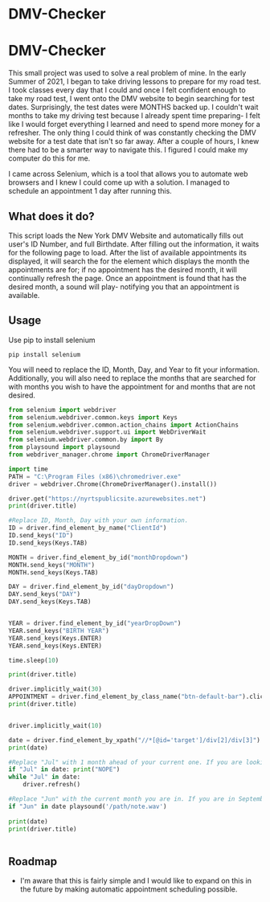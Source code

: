 # DMV-Checker
# DMV-Checker

This small project was used to solve a real problem of mine. In the early Summer of 2021, I began to take driving lessons to prepare for my road test. I took classes every day that I could and once I felt confident enough to take my road test, I went onto the DMV website to begin searching for test dates. Surprisingly, the test dates were MONTHS backed up. I couldn't wait months to take my driving test because I already spent time preparing- I felt like I would forget everything I learned and need to spend more money for a refresher. The only thing I could think of was constantly checking the DMV website for a test date that isn't so far away. After a couple of hours, I knew there had to be a smarter way to navigate this. I figured I could make my computer do this for me.

I came across Selenium, which is a tool that allows you to automate web browsers and I knew I could come up with a solution. I managed to schedule an appointment 1 day after running this.

## What does it do?

This script loads the New York DMV Website and automatically fills out user's ID Number, and full Birthdate. After filling out the information, it waits for the following page to load. After the list of available appointments its displayed, it will search the for the element which displays the month the appointments are for; if no appointment has the desired month, it will continually refresh the page. Once an appointment is found that has the desired month, a sound will play- notifying you that an appointment is available. 


## Usage
Use pip to install selenium
```
pip install selenium
```

You will need to replace the ID, Month, Day, and Year to fit your information. Additionally, you will also need to replace the months that are searched for with months you wish to have the appointment for and months that are not desired.
```python
from selenium import webdriver
from selenium.webdriver.common.keys import Keys
from selenium.webdriver.common.action_chains import ActionChains
from selenium.webdriver.support.ui import WebDriverWait
from selenium.webdriver.common.by import By
from playsound import playsound
from webdriver_manager.chrome import ChromeDriverManager

import time
PATH = "C:\Program Files (x86)\chromedriver.exe"
driver = webdriver.Chrome(ChromeDriverManager().install())

driver.get("https://nyrtspublicsite.azurewebsites.net")
print(driver.title)

#Replace ID, Month, Day with your own information.
ID = driver.find_element_by_name("ClientId")
ID.send_keys("ID")
ID.send_keys(Keys.TAB)

MONTH = driver.find_element_by_id("monthDropdown")
MONTH.send_keys("MONTH")
MONTH.send_keys(Keys.TAB)

DAY = driver.find_element_by_id("dayDropdown")
DAY.send_keys("DAY")
DAY.send_keys(Keys.TAB)


YEAR = driver.find_element_by_id("yearDropDown")
YEAR.send_keys("BIRTH YEAR")
YEAR.send_keys(Keys.ENTER)
YEAR.send_keys(Keys.ENTER)

time.sleep(10)

print(driver.title)

driver.implicitly_wait(30)
APPOINTMENT = driver.find_element_by_class_name("btn-default-bar").click()
print(driver.title)


driver.implicitly_wait(10)

date = driver.find_element_by_xpath("//*[@id='target']/div[2]/div[3]").text
print(date)

#Replace "Jul" with 1 month ahead of your current one. If you are looking for appointments in September put "Oct" for October.
if "Jul" in date: print("NOPE")
while "Jul" in date:
    driver.refresh()

#Replace "Jun" with the current month you are in. If you are in September, put "Sep"
if "Jun" in date playsound('/path/note.wav')
    
print(date)
print(driver.title)
    

```

## Roadmap

- I'm aware that this is fairly simple and I would like to expand on this in the future by making automatic appointment scheduling possible.
